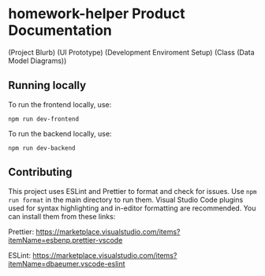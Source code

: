 # homework-helper Product Documentation

(Project Blurb)
(UI Prototype)
(Development Enviroment Setup)
(Class (Data Model Diagrams))

## Running locally

To run the frontend locally, use:

```
npm run dev-frontend
```

To run the backend locally, use:

```
npm run dev-backend
```

## Contributing

This project uses ESLint and Prettier to format and check for issues. Use `npm run format` in the main directory to run them. Visual Studio Code plugins used for syntax highlighting and in-editor formatting are recommended. You can install them from these links:

Prettier: https://marketplace.visualstudio.com/items?itemName=esbenp.prettier-vscode

ESLint: https://marketplace.visualstudio.com/items?itemName=dbaeumer.vscode-eslint
